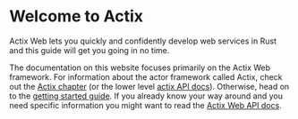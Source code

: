 # Welcome to Actix

Actix Web lets you quickly and confidently develop web services in Rust and this guide will get you going in no time.

The documentation on this website focuses primarily on the Actix Web framework. For information about the actor framework called Actix, check out the [Actix chapter][actix-chapter] (or the lower level [actix API docs][actix-docs]). Otherwise, head on to the [getting started guide][getting-started]. If you already know your way around and you need specific information you might want to read the [Actix Web API docs][actix-web-docs].

[getting-started]: https://actix.rs/docs/getting-started
[actix-web-docs]: https://docs.rs/actix-web
[actix-docs]: https://docs.rs/actix
[actix-chapter]: https://actix.rs/docs/actix
